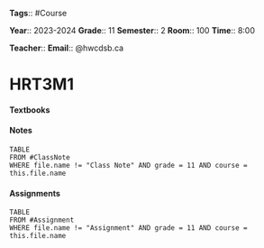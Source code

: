 **Tags**:: #Course

**Year**:: 2023-2024
**Grade**:: 11
**Semester**:: 2
**Room**:: 100
**Time**:: 8:00

**Teacher**::
**Email**:: @hwcdsb.ca
# HRT3M1

#### Textbooks

#### Notes
```dataview
TABLE 
FROM #ClassNote 
WHERE file.name != "Class Note" AND grade = 11 AND course = this.file.name
```
#### Assignments
```dataview
TABLE 
FROM #Assignment 
WHERE file.name != "Assignment" AND grade = 11 AND course = this.file.name
```
